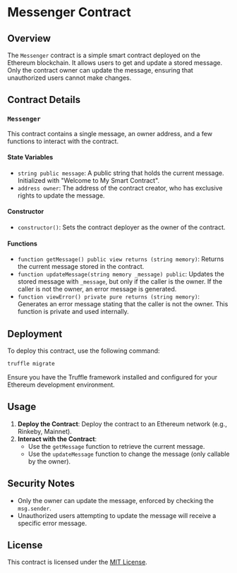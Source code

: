 # Messenger Contract

## Overview

The `Messenger` contract is a simple smart contract deployed on the Ethereum blockchain. It allows users to get and update a stored message. Only the contract owner can update the message, ensuring that unauthorized users cannot make changes.

## Contract Details

### `Messenger`

This contract contains a single message, an owner address, and a few functions to interact with the contract.

#### State Variables

- `string public message`: A public string that holds the current message. Initialized with "Welcome to My Smart Contract".
- `address owner`: The address of the contract creator, who has exclusive rights to update the message.

#### Constructor

- `constructor()`: Sets the contract deployer as the owner of the contract.

#### Functions

- `function getMessage() public view returns (string memory)`: Returns the current message stored in the contract.
- `function updateMessage(string memory _message) public`: Updates the stored message with `_message`, but only if the caller is the owner. If the caller is not the owner, an error message is generated.
- `function viewError() private pure returns (string memory)`: Generates an error message stating that the caller is not the owner. This function is private and used internally.

## Deployment

To deploy this contract, use the following command:

```bash
truffle migrate
```

Ensure you have the Truffle framework installed and configured for your Ethereum development environment.

## Usage

1. **Deploy the Contract**: Deploy the contract to an Ethereum network (e.g., Rinkeby, Mainnet).
2. **Interact with the Contract**:
   - Use the `getMessage` function to retrieve the current message.
   - Use the `updateMessage` function to change the message (only callable by the owner).

## Security Notes

- Only the owner can update the message, enforced by checking the `msg.sender`.
- Unauthorized users attempting to update the message will receive a specific error message.

## License

This contract is licensed under the [MIT License](https://opensource.org/licenses/MIT).
